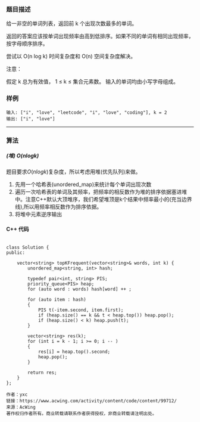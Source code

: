 ### 题目描述

给一非空的单词列表，返回前 k 个出现次数最多的单词。

返回的答案应该按单词出现频率由高到低排序。如果不同的单词有相同出现频率，按字母顺序排序。

尝试以 O(n log k) 时间复杂度和 O(n) 空间复杂度解决。


注意：

假定 k 总为有效值， 1 ≤ k ≤ 集合元素数。
输入的单词均由小写字母组成。
 



### 样例

```
输入: ["i", "love", "leetcode", "i", "love", "coding"], k = 2
输出: ["i", "love"]

```


----------

### 算法
##### (堆) $O(nlogk)$

题目要求$O(nlogk)$复杂度，所以考虑用堆(优先队列)来做。

1. 先用一个哈希表(unordered_map)来统计每个单词出现次数
2. 遍历一次哈希表的单词及其频率，把频率的相反数作为堆的排序依据塞进堆中。注意C++默认大顶堆序，我们希望堆顶是k个结果中频率最小的(充当边界线),所以用频率相反数作为排序依据。
3. 将堆中元素逆序输出



#### C++ 代码
```

class Solution {
public:

    vector<string> topKFrequent(vector<string>& words, int k) {
        unordered_map<string, int> hash;

        typedef pair<int, string> PIS;
        priority_queue<PIS> heap;
        for (auto word : words) hash[word] ++ ;

        for (auto item : hash)
        {
            PIS t(-item.second, item.first);
            if (heap.size() == k && t < heap.top()) heap.pop();
            if (heap.size() < k) heap.push(t);
        }

        vector<string> res(k);
        for (int i = k - 1; i >= 0; i -- )
        {
            res[i] = heap.top().second;
            heap.pop();
        }

        return res;
    }
};

作者：yxc
链接：https://www.acwing.com/activity/content/code/content/99712/
来源：AcWing
著作权归作者所有。商业转载请联系作者获得授权，非商业转载请注明出处。

```


